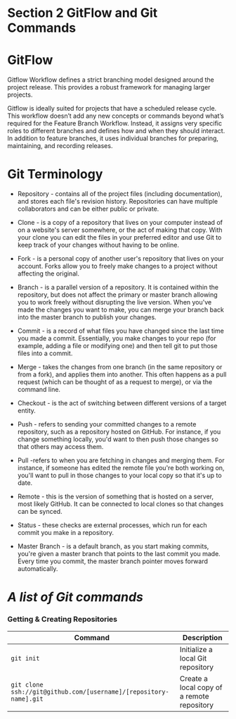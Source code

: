 # Section 2 GitFlow and Git Commands

GitFlow
========

Gitflow Workflow defines a strict branching model designed around the project release. This provides a robust framework for managing larger projects.  

Gitflow is ideally suited for projects that have a scheduled release cycle. This workflow doesn’t add any new concepts or commands beyond what’s required for the Feature Branch Workflow. Instead, it assigns very specific roles to different branches and defines how and when they should interact. In addition to feature branches, it uses individual branches for preparing, maintaining, and recording releases.



Git Terminology
============

* Repository -  contains all of the project files (including documentation), and stores each file's revision history. Repositories can have multiple collaborators and can be either public or private.

* Clone - is a copy of a repository that lives on your computer instead of on a website's server somewhere, or the act of making that copy. With your clone you can edit the files in your preferred editor and use Git to keep track of your changes without having to be online.

* Fork - is a personal copy of another user's repository that lives on your account. Forks allow you to freely make changes to a project without affecting the original. 

* Branch - is a parallel version of a repository. It is contained within the repository, but does not affect the primary or master branch allowing you to work freely without disrupting the live version. When you've made the changes you want to make, you can merge your branch back into the master branch to publish your changes.

* Commit - is a record of what files you have changed since the last time you made a commit. Essentially, you make changes to your repo (for example, adding a file or modifying one) and then tell git to put those files into a commit.

* Merge - takes the changes from one branch (in the same repository or from a fork), and applies them into another. This often happens as a pull request (which can be thought of as a request to merge), or via the command line.

* Checkout - is the act of switching between different versions of a target entity.

* Push - refers to sending your committed changes to a remote repository, such as a repository hosted on GitHub. For instance, if you change something locally, you'd want to then push those changes so that others may access them.

* Pull -refers to when you are fetching in changes and merging them. For instance, if someone has edited the remote file you're both working on, you'll want to pull in those changes to your local copy so that it's up to date.

* Remote - this is the version of something that is hosted on a server, most likely GitHub. It can be connected to local clones so that changes can be synced.

* Status - these checks are external processes, which run for each commit you make in a repository.

* Master Branch -  is a default branch, as you start making commits, you're given a master branch that points to the last commit you made. Every time you commit, the master branch pointer moves forward automatically.



_A list of Git commands_
========================
### Getting & Creating Repositories

| Command | Description |
| ------- | ----------- |
| `git init` | Initialize a local Git repository |
| `git clone ssh://git@github.com/[username]/[repository-name].git` | Create a local copy of a remote repository |

